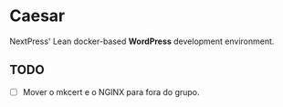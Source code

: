 # Caesar
NextPress' Lean docker-based **WordPress** development environment.

## TODO
- [ ] Mover o mkcert e o NGINX para fora do grupo.